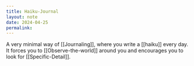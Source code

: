```yaml
---
title: Haiku-Journal
layout: note
date: 2024-04-25
permalink:
---
```


A very minimal way of [[Journaling]], where you write a [[haiku]] every day. It forces you to [[Observe-the-world]] around you and encourages you to look for [[Specific-Detail]].